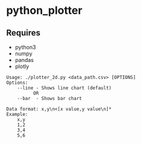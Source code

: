 # python_plotter

## Requires
* python3
* numpy
* pandas
* plotly

```
Usage: ./plotter_2d.py <data_path.csv> [OPTIONS]
Options:
	--line - Shows line chart (default)
	      OR
	--bar  - Shows bar chart

Data format: x,y\n<[x value,y value\n]*
Example:
	x,y
	1,2
	3,4
	5,6
```
